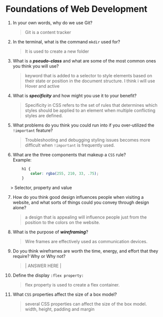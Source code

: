 # Foundations of Web Development
01. In your own words, why do we use Git?
    > Git is a content tracker

02. In the terminal, what is the command `mkdir` used for?
    > It is used to create a new folder

03. What is a ***pseudo-class*** and what are some of the most common ones you think you will use?
    > keyword that is added to a selector to style elements based on their state or position in the document structure. I think i will use Hover and active 

04. What is ***specificity*** and how might you use it to your benefit?
    > Specificity in CSS refers to the set of rules that determines which styles should be applied to an element when multiple conflicting styles are defined. 

05. What problems do you think you could run into if you over-utilized the `!important` feature?
    > Troubleshooting and debugging styling issues becomes more difficult when `!important` is frequently used.

06. What are the three components that makeup a `CSS` rule? <br> Example:

    ```css
        h1 {
            color: rgba(255, 210, 33, .75);
        }
    ```
   
    > Selector, property and value

07. How do you think good design influences people when visiting a website, and what sorts of things could you convey through design alone?
    > a design that is appealing will influence people just from the position to the colors on the website.

08. What is the purpose of ***wireframing***?
    > Wire frames are effectively used as communication devices.

09. Do you think wireframes are worth the time, energy, and effort that they require? Why or Why not?
    > | ANSWER HERE |

10. Define the display `:flex property:`
    > flex property is used to create a flex container.

11. What `CSS` properties affect the size of a box model?
    > several CSS properties can affect the size of the box model. width, height, padding and margin
